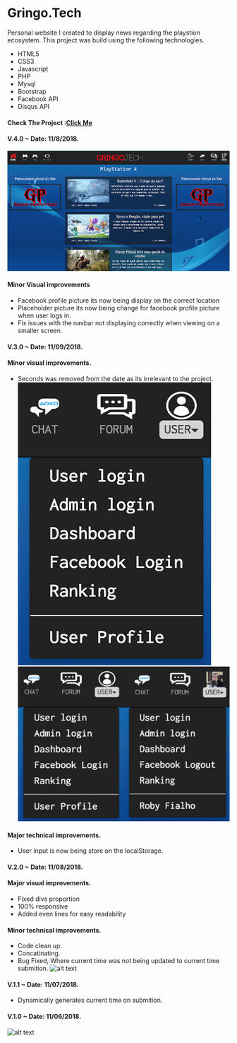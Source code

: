 # Gringo.Tech
Personal website I created to display news regarding the playstion ecosystem.
This project was build using the following technologies.
- HTML5
- CSS3
- Javascript
- PHP
- Mysql
- Bootstrap
- Facebook API 
- Disqus API

#### Check The Project :[Click Me](https://gringo.tech)

#### V.4.0 ~ Date: 11/8/2018.
![alt text](assets/images/github/v5.jpg)

#### Minor Visual improvements
- Facebook profile picture its now being display on the correct location
- Placeholder picture its now being change for facebook profile picture when user logs in.
- Fix issues with the navbar not displaying correctly when viewing on a smaller screen.



#### V.3.0 ~ Date: 11/09/2018.
#### Minor visual improvements.
- Seconds was removed from the date as its irrelevant to the project.
![alt text](assets/images/github/logout.jpg)
![alt text](assets/images/github/login.jpg)

#### Major technical improvements.
- User input is now being store on the localStorage.

#### V.2.0 ~ Date: 11/08/2018.
#### Major visual improvements.
- Fixed divs proportion
- 100% responsive
- Added even lines for easy readability

#### Minor technical improvements.
- Code clean up.
- Concatinating.
- Bug Fixed, Where current time was not being updated to current time submition.
![alt text](assets/images/v3.jpg)

#### V.1.1 ~ Date: 11/07/2018.
- Dynamically generates current time on submition.

#### V.1.0 ~ Date: 11/06/2018.


![alt text](assets/images/v1.jpg)





